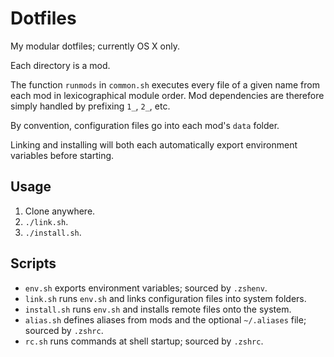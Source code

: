# Dotfiles

My modular dotfiles; currently OS X only.

Each directory is a mod.

The function `runmods` in `common.sh` executes every file of a given name from each mod in lexicographical module order.
Mod dependencies are therefore simply handled by prefixing `1_`, `2_`, etc.

By convention, configuration files go into each mod's `data` folder.

Linking and installing will both each automatically export environment variables before starting.

## Usage

1. Clone anywhere.
2. `./link.sh`.
3. `./install.sh`.

## Scripts

- `env.sh` exports environment variables; sourced by `.zshenv`.
- `link.sh` runs `env.sh` and links configuration files into system folders.
- `install.sh` runs `env.sh` and installs remote files onto the system.
- `alias.sh` defines aliases from mods and the optional `~/.aliases` file; sourced by `.zshrc`.
- `rc.sh` runs commands at shell startup; sourced by `.zshrc`.
